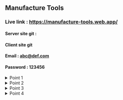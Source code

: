 

## Manufacture Tools

### Live link : https://manufacture-tools.web.app/

#### Server site git : 
#### Client site git

#### Email : abc@def.com
#### Password : 123456

 <details>
           <summary>Point 1 </summary>
           <p>First of all we create react and collect data ...then i install some link . and creact firebase account and connect to firebase ..to client side . </p>
         </details>
 <details>
           <summary>Point 2</summary>
           <p>Then we start server site . and conncet different function .. client side post and server side return and get again client site and show this</p>
         </details>
<details>
           <summary>Point 3 </summary>
           <p>we collect differnt type of data ...and show the home page . then we start update , remove , add data ,, at a time show this </p>
         </details>
 <details>
           <summary>Point 4 </summary>
           <p>Create admin and user ....dashboard to procted admin and normal user . and we start jwt ..verify jwt for user ...this start server and client side </p>
         </details>
